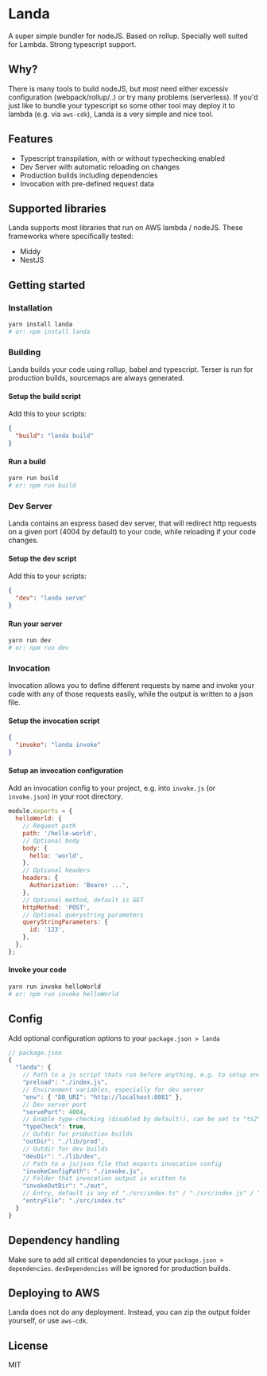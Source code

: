 # Landa

A super simple bundler for nodeJS. Based on rollup. Specially well suited for Lambda. Strong typescript support.

## Why?

There is many tools to build nodeJS, but most need either excessiv configuration (webpack/rollup/..) or try many problems (serverless). If you'd just like to bundle your typescript so some other tool may deploy it to lambda (e.g. via `aws-cdk`), Landa is a very simple and nice tool.

## Features

- Typescript transpilation, with or without typechecking enabled
- Dev Server with automatic reloading on changes
- Production builds including dependencies
- Invocation with pre-defined request data

## Supported libraries

Landa supports most libraries that run on AWS lambda / nodeJS. These frameworks where specifically tested:

- Middy
- NestJS

## Getting started

### Installation

```bash
yarn install landa
# or: npm install landa
```

### Building

Landa builds your code using rollup, babel and typescript. Terser is run for production builds, sourcemaps are always generated.

#### Setup the build script

Add this to your scripts:

```json
{
  "build": "landa build"
}
```

#### Run a build

```bash
yarn run build
# or: npm run build
```

### Dev Server

Landa contains an express based dev server, that will redirect http requests on a given port (4004 by default) to your code, while reloading if your code changes.

#### Setup the dev script

Add this to your scripts:

```json
{
  "dev": "landa serve"
}
```

#### Run your server

```bash
yarn run dev
# or: npm run dev
```

### Invocation

Invocation allows you to define different requests by name and invoke your code with any of those requests easily, while the output is written to a json file.

#### Setup the invocation script

```json
{
  "invoke": "landa invoke"
}
```

#### Setup an invocation configuration

Add an invocation config to your project, e.g. into `invoke.js` (or `invoke.json`) in your root directory.

```js
module.exports = {
  helloWorld: {
    // Request path
    path: '/hello-world',
    // Optional body
    body: {
      hello: 'world',
    },
    // Optional headers
    headers: {
      Authorization: 'Bearer ...',
    },
    // Optional method, default is GET
    httpMethod: 'POST',
    // Optional querystring parameters
    queryStringParameters: {
      id: '123',
    },
  },
};
```

#### Invoke your code

```bash
yarn run invoke helloWorld
# or: npm run invoke helloWorld
```

## Config

Add optional configuration options to your `package.json > landa`

```js
// package.json
{
  "landa": {
    // Path to a js script thats run before anything, e.g. to setup env
    "preload": "./index.js",
    // Environment variables, especially for dev server
    "env": { "DB_URI": "http://localhost:8081" },
    // Dev server port
    "servePort": 4004,
    // Enable type-checking (disabled by default!), can be set to "ts2" for `rollup-plugin-typescript2` instead of `@rollup/plugin-typescript`
    "typeCheck": true,
    // Outdir for production builds
    "outDir": "./lib/prod",
    // Outdir for dev builds
    "devDir": "./lib/dev",
    // Path to a js/json file that exports invocation config
    "invokeConfigPath": "./invoke.js",
    // Folder that invocation output is written to
    "invokeOutDir": "./out",
    // Entry, default is any of "./src/index.ts" / "./src/index.js" / "./index.ts" / "./index.js"
    "entryFile": "./src/index.ts"
  }
}
```

## Dependency handling

Make sure to add all critical dependencies to your `package.json > dependencies`. `devDependencies` will be ignored for production builds.

## Deploying to AWS

Landa does not do any deployment. Instead, you can zip the output folder yourself, or use `aws-cdk`.

## License

MIT
